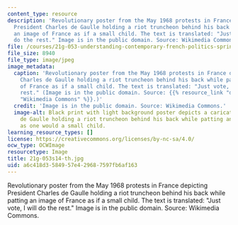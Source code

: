 ```yaml
---
content_type: resource
description: 'Revolutionary poster from the May 1968 protests in France depicting
  President Charles de Gaulle holding a riot truncheon behind his back while patting
  an image of France as if a small child. The text is translated: "Just vote, I will
  do the rest." Image is in the public domain. Source: Wikimedia Commons.'
file: /courses/21g-053-understanding-contemporary-french-politics-spring-2014/a6c418d3584957e429687597fb6af163_21g-053s14-th.jpg
file_size: 8940
file_type: image/jpeg
image_metadata:
  caption: 'Revolutionary poster from the May 1968 protests in France depicting President
    Charles de Gaulle holding a riot truncheon behind his back while patting an image
    of France as if a small child. The text is translated: "Just vote, I will do the
    rest." (Image is in the public domain. Source: {{% resource_link "d2bb41c4-20d1-4ce6-a7dc-d816bf5214f2"
    "Wikimedia Commons" %}}.)'
  credit: 'Image is in the public domain. Source: Wikimedia Commons.'
  image-alt: Black print with light background poster depicts a caricature of Charles
    de Gaulle holding a riot truncheon behind his back while patting an image of France
    as one would a small child.
learning_resource_types: []
license: https://creativecommons.org/licenses/by-nc-sa/4.0/
ocw_type: OCWImage
resourcetype: Image
title: 21g-053s14-th.jpg
uid: a6c418d3-5849-57e4-2968-7597fb6af163
---
```

Revolutionary poster from the May 1968 protests in France depicting President Charles de Gaulle holding a riot truncheon behind his back while patting an image of France as if a small child. The text is translated: "Just vote, I will do the rest." Image is in the public domain. Source: Wikimedia Commons.